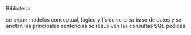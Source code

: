 Biblioteca

se crean modelos conceptual, lógico y físico
se crea base de datos y se anotan las principales sentencias
se resuelven las consultas SQL pedidas